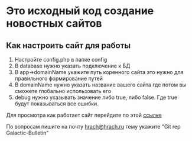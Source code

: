# Это исходный код создание новостных сайтов
## Как настроить сайт для работы
1. Настройте config.php в папке config
2. В database нужно указать подключение к БД 
3. В app->domainName укажите путь коренного сайта это нужно для правильного формирование путей
4. В domainName нужно указать название вашего сайта где потом вы сможете глобально использовать его
5. debug нужно указывать значение либо true, либо false. Где true будут показываться все ошибки.

Для просмотра как работает сайт перейдите по этой  <a href="http://news.hrach.ru">ссылке</a>

По вопросам пишите на почту hrach@hrach.ru тему укажите "Git rep Galactic-Bulletin" 
